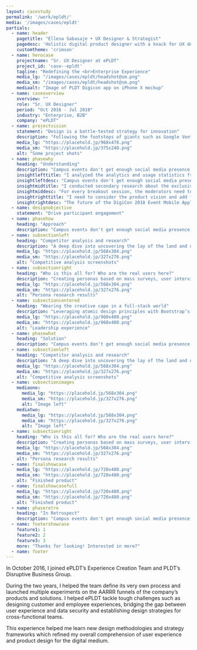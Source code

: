 ```yaml
---
layout: casestudy
permalink: '/work/epldt/'
media: '/images/cases/epldt'
partials:
  - name: header
    pagetitle: "Ellesa Sabasaje • UX Designer & Strategist"
    pagedesc: 'Holistic digital product designer with a knack for UX design, UX strategy, UX research, prototyping and front-end development'
    customtheme: 'crimson'
  - name: herocase
    projectname: "Sr. UX Designer at ePLDT"
    project_id: 'case--epldt'
    tagline: "Redefining the <br>Enterprise Experience"
    media_lg: "/images/cases/epldt/headshot@sm.png"
    media_sm: "/images/cases/epldt/headshot@sm.png"
    mediaalt: "Image of PLDT Digicon app on iPhone X mockup"
  - name: caseoverview
    overview: ""
    role: "Sr. UX Designer"
    period: "Oct 2016 - Jul 2018"
    industry: "Enterprise, B2B"
    company: "ePLDT"
  - name: projectvision
    statement: "Design is a battle-tested strategy for innovation"
    description: "Following the footsteps of giants such as Google Ventures, Slack and IBM, we found that embracing design at an early stage takes far fewer resources. Data tells us that a competitive edge can be built through design."
    media_lg: "https://placehold.jp/968x478.png"
    media_sm: "https://placehold.jp/375x240.png"
    alt: "Some project shots"
  - name: phasewhy
    heading: "Understanding"
    description: "Campus events don't get enough social media presence, because content is spread out over so many different platforms. I conducted a questionnaire and found that event awareness is limited. With that in mind, these are our goals—"
    insightlefttitle: "I analyzed the analytics and usage statistics from last year’s mobile app. There were 3 different user archetypes, and 2 attendee personas."
    insightleftdesc: "Campus events don't get enough social media presence, because content is spread out over so many different platforms. I conducted a questionnaire and found that event awareness is limited. With that in mind, these are our goals—"
    insightmidtitle: "I conducted secondary research about the exclusive event experience. Participant engagement is important to marketing."
    insightmiddesc: "For every breakout session, the moderators need to conduct an activity, such as run a poll or, send a survey or open the floor for questions, through the app in order to keep the attendees engaged. "
    insightrighttitle: "I need to consider the product vision and add flexibility to the design."
    insightrightdesc: "The future of the DigiCon 2018 Event Mobile Application contains more interactivity and is heavily activity-based. Chatbots, gamification, AR and beacon technology are interesting areas we desired to explore and offer."
  - name: designobjective
    statement: "Drive participant engagement"
  - name: phasehow
    heading: "Approach"
    description: "Campus events don't get enough social media presence, because content is spread out over so many different platforms. I conducted a questionnaire and found that event awareness is limited. With that in mind, these are our goals—"
  - name: subsectionleft
    heading: "Competitor analysis and research"
    description: "A deep dive into uncovering the lay of the land and understanding the market, the industry and its users."
    media_lg: "https://placehold.jp/568x304.png"
    media_sm: "https://placehold.jp/327x276.png"
    alt: "Competitive analysis screenshots"
  - name: subsectionright
    heading: "Who is this all for? Who are the real users here?"
    description: "Creating personas based on mass surveys, user interviews, talking to everyone I can get my hands on and first-hand experience by becoming a student myself."
    media_lg: "https://placehold.jp/568x304.png"
    media_sm: "https://placehold.jp/327x276.png"
    alt: "Persona research results"
  - name: subsectioncentered
    heading: "Wearing the creative cape in a full-stack world"
    description: "Leveraging atomic design principles with Bootstrap’s capabilities to create scalable and efficient front-end modules."
    media_lg: "https://placehold.jp/960x480.png"
    media_sm: "https://placehold.jp/960x480.png"
    alt: "Leadership experience"
  - name: phasewhat
    heading: "Solution"
    description: "Campus events don't get enough social media presence, because content is spread out over so many different platforms. I conducted a questionnaire and found that event awareness is limited. With that in mind, these are our goals—"
  - name: subsectionleft
    heading: "Competitor analysis and research"
    description: "A deep dive into uncovering the lay of the land and understanding the market, the industry and its users."
    media_lg: "https://placehold.jp/568x304.png"
    media_sm: "https://placehold.jp/327x276.png"
    alt: "Competitive analysis screenshots"
  - name: subsectionimages
    mediaone:
      media_lg: "https://placehold.jp/568x304.png"
      media_sm: "https://placehold.jp/327x276.png"
      alt: "Image left"
    mediatwo:
      media_lg: "https://placehold.jp/568x304.png"
      media_sm: "https://placehold.jp/327x276.png"
      alt: "Image left"
  - name: subsectionright
    heading: "Who is this all for? Who are the real users here?"
    description: "Creating personas based on mass surveys, user interviews, talking to everyone I can get my hands on and first-hand experience by becoming a student myself."
    media_lg: "https://placehold.jp/568x304.png"
    media_sm: "https://placehold.jp/327x276.png"
    alt: "Persona research results"
  - name: finalshowcase
    media_lg: "https://placehold.jp/720x480.png"
    media_sm: "https://placehold.jp/720x480.png"
    alt: "Finished product"
  - name: finalshowcasefull
    media_lg: "https://placehold.jp/720x480.png"
    media_sm: "https://placehold.jp/720x480.png"
    alt: "Finished product"
  - name: phaseretro
    heading: "In Retrospect"
    description: "Campus events don't get enough social media presence, because content is spread out over so many different platforms. I conducted a questionnaire and found that event awareness is limited. With that in mind, these are our goals—"
  - name: footershowcase
    feature1: 1
    feature2: 2
    feature3: 3
    more: "Thanks for looking! Interested in more?"
  - name: footer
---
```


In October 2016, I joined ePLDT’s Experience Creation Team and PLDT’s Disruptive Business Group.

During the two years, I helped the team define its very own process and launched multiple experiments on the AARRR funnels of the company’s products and solutions. I helped ePLDT tackle tough challenges such as designing customer and employee experiences, bridging the gap between user experience and data security and establishing design strategies for cross-functional teams.

This experience helped me learn new design methodologies and strategy frameworks which refined my overall comprehension of user experience and product design for the digital medium.

